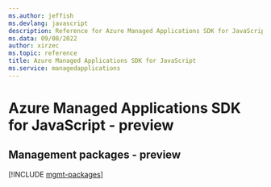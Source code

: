 ```yaml
---
ms.author: jeffish
ms.devlang: javascript
description: Reference for Azure Managed Applications SDK for JavaScript
ms.data: 09/08/2022
author: xirzec
ms.topic: reference
title: Azure Managed Applications SDK for JavaScript
ms.service: managedapplications
---
```

# Azure Managed Applications SDK for JavaScript - preview

## Management packages - preview
[!INCLUDE [mgmt-packages](managed-applications-mgmt-index.md)]